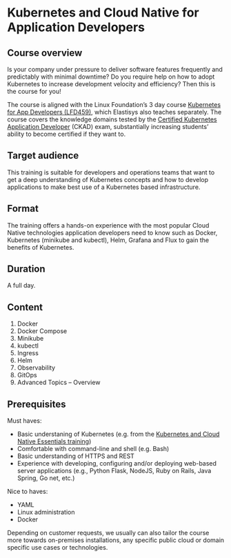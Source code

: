 # Kubernetes and Cloud Native for Application Developers

## Course overview

Is your company under pressure to deliver software features frequently and predictably with minimal downtime?
Do you require help on how to adopt Kubernetes to increase development velocity and efficiency?
Then this is the course for you!

The course is aligned with the Linux Foundation’s 3 day course [Kubernetes for App Developers (LFD459)](https://training.linuxfoundation.org/training/kubernetes-for-app-developers/), which Elastisys also teaches separately. The course covers the knowledge domains tested by the [Certified Kubernetes Application Developer](https://training.linuxfoundation.org/certification/certified-kubernetes-application-developer-ckad/) (CKAD) exam, substantially increasing students’ ability to become certified if they want to. 

## Target audience

This training is suitable for developers and operations teams that want to get a deep understanding of Kubernetes concepts and how to develop applications to make best use of a Kubernetes based infrastructure.

## Format

The training offers a hands-on experience with the most popular Cloud Native technologies application developers need to know such as Docker, Kubernetes (minikube and kubectl), Helm, Grafana and Flux to gain the benefits of Kubernetes.

## Duration

A full day.

## Content

1. Docker
1. Docker Compose
1. Minikube
1. kubectl
1. Ingress
1. Helm
1. Observability
1. GitOps
1. Advanced Topics – Overview

## Prerequisites

Must haves:

* Basic understaning of Kubernetes (e.g. from the [Kubernetes and Cloud Native Essentials training](kubernetes-and-cloud-native-essentials.md))
* Comfortable with command-line and shell (e.g. Bash)
* Basic understanding of HTTPS and REST
* Experience with developing, configuring and/or deploying web-based server applications (e.g., Python Flask, NodeJS, Ruby on Rails, Java Spring, Go net, etc.)

Nice to haves:

* YAML
* Linux administration
* Docker

Depending on customer requests, we usually can also tailor the course more towards on-premises installations, any specific public cloud or domain specific use cases or technologies.
